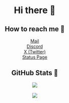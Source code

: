 <h1 align="center">Hi there 👋</h1>

<h2 align="center">How to reach me 💬</h2>

<div align="center">
	<a href="https://url.rgld.fr/send-mail">Mail</a>
	<br>
	<a href="https://url.rgld.fr/add-discord">Discord</a>
	<br>
	<a href="https://url.rgld.fr/x">X (Twitter)</a>
	<br>
	<a href="https://url.rgld.fr/status">Status Page</a>
	<br>
</div>


<h2 align="center">GitHub Stats 🚀</h2>

<div align="center">
	<a href="https://github.com/R-Gld?tab=repositories"><img src="https://github-readme-stats.vercel.app/api?username=R-Gld&show_icons=true&theme=tokyonight"></a>
	<br><br>
	<a href="https://github.com/R-Gld?tab=repositories"><img src="https://github-readme-stats.vercel.app/api/top-langs/?username=R-Gld&langs_count=8&theme=tokyonight"></a>
</div>

<!--
**R-Gld/R-Gld** is a ✨ _special_ ✨ repository because its `README.md` (this file) appears on your GitHub profile.

Here are some ideas to get you started:

- 🔭 I’m currently working on ...
- 🌱 I’m currently learning ...
- 👯 I’m looking to collaborate on ...
- 🤔 I’m looking for help with ...
- 💬 Ask me about ...
- 📫 How to reach me: ...
- 😄 Pronouns: ...
- ⚡ Fun fact: ...
-->
